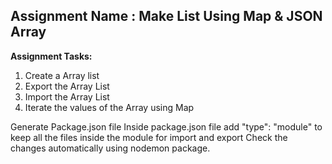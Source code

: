 **Assignment Name : Make List Using Map & JSON Array**
---------------------------
**Assignment Tasks:**

1. Create a Array list
2. Export the Array List
3. Import the Array List
4. Iterate the values of the Array using Map

Generate Package.json file
Inside package.json file add "type": "module" to keep all the files inside the module
for import and export
Check the changes automatically using nodemon package.
